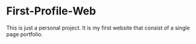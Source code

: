 # First-Profile-Web
This is just a personal project. It is my first website that consist of a single page portfolio. 

